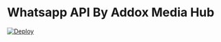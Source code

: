 # Whatsapp API By Addox Media Hub

[![Deploy](https://www.herokucdn.com/deploy/button.svg)](https://heroku.com/deploy)